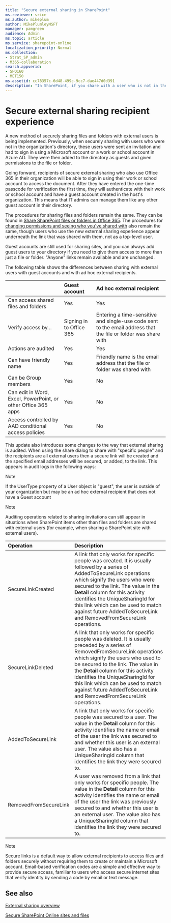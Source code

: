```yaml
---
title: "Secure external sharing in SharePoint"
ms.reviewer: srice
ms.author: mikeplum
author: MikePlumleyMSFT
manager: pamgreen
audience: Admin
ms.topic: article
ms.service: sharepoint-online
localization_priority: Normal
ms.collection:  
- Strat_SP_admin
- M365-collaboration
search.appverid:
- SPO160
- MET150
ms.assetid: cc78357c-6d48-499c-9cc7-dae447d0d391
description: "In SharePoint, if you share with a user who is not in the directory, they are sent a one-time code that they can use to verify their identity."
---
```


# Secure external sharing recipient experience

A new method of securely sharing files and folders with external users is being implemented. Previously, when securely sharing with users who were not in the organization's directory, these users were sent an invitation and had to sign in using a Microsoft account or a work or school account in Azure AD. They were then added to the directory as guests and given permissions to the file or folder.
  
Going forward, recipients of secure external sharing who also use Office 365 in their organization will be able to sign in using their work or school account to access the document. After they have entered the one-time passcode for verification the first time, they will authenticate with their work or school account and have a guest account created in the host's organization. This means that IT admins can manage them like any other guest account in their directory.
  
The procedures for sharing files and folders remain the same. They can be found in [Share SharePoint files or folders in Office 365](https://support.office.com/article/1fe37332-0f9a-4719-970e-d2578da4941c). The procedures for [changing permissions and seeing who you've shared with](https://support.office.com/article/0a36470f-d7fe-40a0-bd74-0ac6c1e13323) also remain the same, though users who use the new external sharing experience appear underneath the link that was shared with them, not as a top-level user.
  
Guest accounts are still used for sharing sites, and you can always add guest users to your directory if you need to give them access to more than just a file or folder. "Anyone" links remain available and are unchanged.
  
The following table shows the differences between sharing with external users with guest accounts and with ad hoc external recipients.
  
||**Guest account**|**Ad hoc external recipient**|
|:-----|:-----|:-----|
|Can access shared files and folders  <br/> |Yes  <br/> |Yes  <br/> |
|Verify access by…  <br/> |Signing in to Office 365  <br/> |Entering a time-sensitive and single-use code sent to the email address that the file or folder was share with  <br/> |
|Actions are audited  <br/> |Yes  <br/> |Yes  <br/> |
|Can have friendly name  <br/> |Yes  <br/> |Friendly name is the email address that the file or folder was shared with  <br/> |
|Can be Group members  <br/> |Yes  <br/> |No  <br/> |
|Can edit in Word, Excel, PowerPoint, or other Office 365 apps  <br/> |Yes  <br/> |No  <br/> |
|Access controlled by AAD conditional access policies  <br/> |Yes  <br/> |No  <br/> |
   
 This update also introduces some changes to the way that external sharing is audited. When using the share dialog to share with "specific people" and the recipients are all external users then a secure link will be created and the specified email addresses will be secured, or added, to the link. This appears in audit logs in the following ways:
  
> [!NOTE]
> If the UserType property of a User object is "guest", the user is outside of your organization but may be an ad hoc external recipient that does not have a Guest account
  
> [!NOTE]
> Auditing operations related to sharing invitations can still appear in situations when SharePoint items other than files and folders are shared with external users (for example, when sharing a SharePoint site with external users).
  
|**Operation**|**Description**|
|:-----|:-----|
|SecureLinkCreated  <br/> |A link that only works for specific people was created. It is usually followed by a series of AddedToSecureLink operations which signify the users who were secured to the link. The value in the **Detail** column for this activity identifies the UniqueSharingId for this link which can be used to match against future AddedToSecureLink and RemovedFromSecureLink operations. <br/> |
|SecureLinkDeleted  <br/> |A link that only works for specific people was deleted. It is usually preceded by a series of RemovedFromSecureLink operations which signify the users who used to be secured to the link. The value in the **Detail** column for this activity identifies the UniqueSharingId for this link which can be used to match against future AddedToSecureLink and RemovedFromSecureLink operations. <br/> |
|AddedToSecureLink  <br/> |A link that only works for specific people was secured to a user. The value in the **Detail** column for this activity identifies the name or email of the user the link was secured to and whether this user is an external user. The value also has a UniqueSharingId column that identifies the link they were secured to.  <br/> |
|RemovedFromSecureLink  <br/> |A user was removed from a link that only works for specific people. The value in the **Detail** column for this activity identifies the name or email of the user the link was previously secured to and whether this user is an external user. The value also has a UniqueSharingId column that identifies the link they were secured to.  <br/> |

> [!NOTE]
> Secure links is a default way to allow external recipients to access files and folders securely without requiring them to create or maintain a Microsoft account. Email-based verification codes are a simple and effective way to provide secure access, familiar to users who access secure internet sites that verify identity by sending a code by email or text message.

## See also
[External sharing overview](external-sharing-overview.md)

[Secure SharePoint Online sites and files](/office365/securitycompliance/secure-sharepoint-online-sites-and-files)
